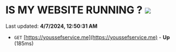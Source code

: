 # IS MY WEBSITE RUNNING ? [![](https://img.shields.io/static/v1?label=Sponsor&message=%E2%9D%A4&logo=GitHub&color=%23fe8e86)](https://github.com/sponsors/<username>)

Last updated: **4/7/2024, 12:50:31 AM**

- `GET` [https://youssefservice.me](https://youssefservice.me) - **Up** (185ms)
